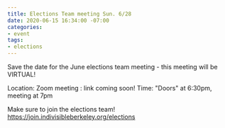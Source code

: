 ```yaml
---
title: Elections Team meeting Sun. 6/28
date: 2020-06-15 16:34:00 -07:00
categories:
- event
tags:
- elections
---
```


Save the date for the June elections team meeting - this meeting will be VIRTUAL!

Location: Zoom meeting : link coming soon!
Time: "Doors" at 6:30pm, meeting at 7pm

Make sure to join the elections team!
https://join.indivisibleberkeley.org/elections